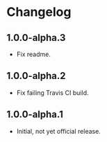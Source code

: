 # Changelog

## 1.0.0-alpha.3

* Fix readme.

## 1.0.0-alpha.2

* Fix failing Travis CI build.

## 1.0.0-alpha.1

* Initial, not yet official release.
